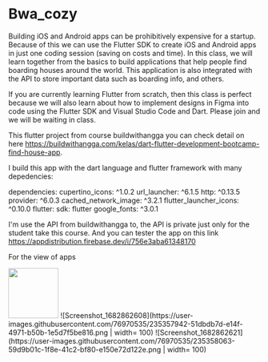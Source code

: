 # Bwa_cozy

Building iOS and Android apps can be prohibitively expensive for a startup. Because of this we can use the Flutter SDK to create iOS and Android apps in just one coding session (saving on costs and time). In this class, we will learn together from the basics to build applications that help people find boarding houses around the world. This application is also integrated with the API to store important data such as boarding info, and others.

If you are currently learning Flutter from scratch, then this class is perfect because we will also learn about how to implement designs in Figma into code using the Flutter SDK and Visual Studio Code and Dart. Please join and we will be waiting in class.

This flutter project from course buildwithangga you can check detail on here https://buildwithangga.com/kelas/dart-flutter-development-bootcamp-find-house-app.

I build this app with the dart language and flutter framework with many depedencies:

dependencies:
  cupertino_icons: ^1.0.2
  url_launcher: ^6.1.5
  http: ^0.13.5
  provider: ^6.0.3
  cached_network_image: ^3.2.1
  flutter_launcher_icons: ^0.10.0
  flutter:
    sdk: flutter
  google_fonts: ^3.0.1
  
I'm use the API from buildwithangga to, the API is private just only for the student take this course.
And you can tester the app on this link https://appdistribution.firebase.dev/i/756e3aba61348170

For the view of apps

<img src="https://user-images.githubusercontent.com/76970535/235357928-e2a950ba-a0b6-4843-bc47-fd8e5fbf548d.png" width=100 />
![Screenshot_1682862608](https://user-images.githubusercontent.com/76970535/235357942-51dbdb7d-e14f-4971-b50b-1e5d7f5be816.png | width= 100)
![Screenshot_1682862621](https://user-images.githubusercontent.com/76970535/235358063-59d9b01c-1f8e-41c2-bf80-e150e72d122e.png | width= 100)
